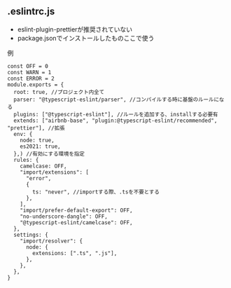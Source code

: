 ## .eslintrc.js

- eslint-plugin-prettierが推奨されていない
- package.jsonでインストールしたものここで使う

例

    const OFF = 0 
    const WARN = 1 
    const ERROR = 2 
    module.exports = {
      root: true, //プロジェクト内全て
      parser: "@typescript-eslint/parser", //コンパイルする時に基盤のルールになる
      plugins: ["@typescript-eslint"], //ルールを追加する、installする必要有
      extends: ["airbnb-base", "plugin:@typescript-eslint/recommended", "prettier"], //拡張
      env: {
        node: true,
        es2021: true,
      },) //有効にする環境を指定
      rules: {
        camelcase: OFF,
        "import/extensions": [
          "error",
          {
            ts: "never", //importする際、.tsを不要とする
          },
        ],
        "import/prefer-default-export": OFF,
        "no-underscore-dangle": OFF,
        "@typescript-eslint/camelcase": OFF,
      },
      settings: {
        "import/resolver": {
          node: {
            extensions: [".ts", ".js"],
          },
        },
      },
    }